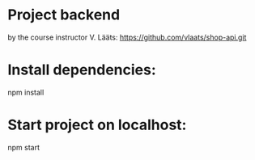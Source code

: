 # Project backend 
by the course instructor V. Lääts: 
https://github.com/vlaats/shop-api.git

# Install dependencies:
npm install

# Start project on localhost:
npm start
